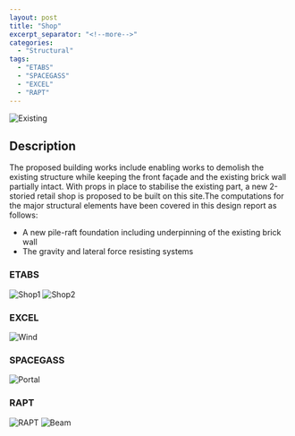 ```yaml
---
layout: post
title: "Shop"
excerpt_separator: "<!--more-->"
categories: 
  - "Structural"
tags:
  - "ETABS"
  - "SPACEGASS"
  - "EXCEL"
  - "RAPT"
---
```


![Existing](/assets/SHOP-table.jpg)
<!--more-->
## Description
The proposed building works include enabling works to demolish the existing structure while keeping the front façade and the existing brick wall partially intact. With props in place to stabilise the existing part, a new 2-storied retail shop is proposed to be built on this site.The computations for the major structural elements have been covered in this design report as follows:
- A new pile-raft foundation including underpinning of the existing brick wall
- The gravity and lateral force resisting systems 

### ETABS
![Shop1](/assets/SHOP-1.jpg)
![Shop2](/assets/SHOP-2.jpg)
### EXCEL
![Wind](/assets/SHOPFRONT-WIND.jpg)
### SPACEGASS
![Portal](/assets/SHOPFRONT-PORTALFRAME.jpg)
### RAPT
![RAPT](/assets/SHOPFRONT-RAPT.jpg)
![Beam](/assets/SHOPFRONT-raftbeam.jpg)
